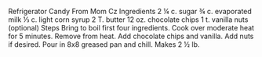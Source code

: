 Refrigerator Candy
From Mom Cz
Ingredients
2 ¼ c. sugar
¾ c. evaporated milk
⅓ c. light corn syrup
2 T. butter
12 oz. chocolate chips
1 t. vanilla
nuts (optional)
Steps
Bring to boil first four ingredients. Cook over moderate heat for 5 minutes.
Remove from heat. Add chocolate chips and vanilla.
Add nuts if desired.
Pour in 8x8 greased pan and chill.
Makes 2 ½ lb.
